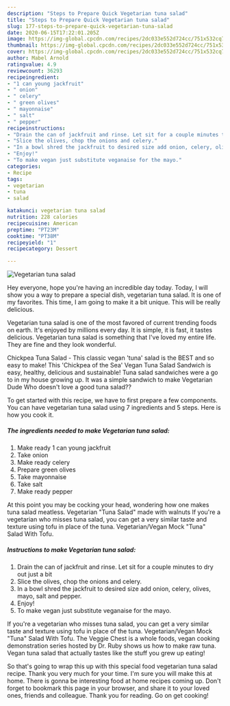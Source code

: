 ```yaml
---
description: "Steps to Prepare Quick Vegetarian tuna salad"
title: "Steps to Prepare Quick Vegetarian tuna salad"
slug: 177-steps-to-prepare-quick-vegetarian-tuna-salad
date: 2020-06-15T17:22:01.205Z
image: https://img-global.cpcdn.com/recipes/2dc033e552d724cc/751x532cq70/vegetarian-tuna-salad-recipe-main-photo.jpg
thumbnail: https://img-global.cpcdn.com/recipes/2dc033e552d724cc/751x532cq70/vegetarian-tuna-salad-recipe-main-photo.jpg
cover: https://img-global.cpcdn.com/recipes/2dc033e552d724cc/751x532cq70/vegetarian-tuna-salad-recipe-main-photo.jpg
author: Mabel Arnold
ratingvalue: 4.9
reviewcount: 36293
recipeingredient:
- "1 can young jackfruit"
- " onion"
- " celery"
- " green olives"
- " mayonnaise"
- " salt"
- " pepper"
recipeinstructions:
- "Drain the can of jackfruit and rinse. Let sit for a couple minutes to dry out just a bit"
- "Slice the olives, chop the onions and celery."
- "In a bowl shred the jackfruit to desired size add onion, celery, olives, mayo, salt and pepper."
- "Enjoy!"
- "To make vegan just substitute veganaise for the mayo."
categories:
- Recipe
tags:
- vegetarian
- tuna
- salad

katakunci: vegetarian tuna salad 
nutrition: 228 calories
recipecuisine: American
preptime: "PT23M"
cooktime: "PT38M"
recipeyield: "1"
recipecategory: Dessert

---
```



![Vegetarian tuna salad](https://img-global.cpcdn.com/recipes/2dc033e552d724cc/751x532cq70/vegetarian-tuna-salad-recipe-main-photo.jpg)

Hey everyone, hope you're having an incredible day today. Today, I will show you a way to prepare a special dish, vegetarian tuna salad. It is one of my favorites. This time, I am going to make it a bit unique. This will be really delicious.

Vegetarian tuna salad is one of the most favored of current trending foods on earth. It's enjoyed by millions every day. It is simple, it is fast, it tastes delicious. Vegetarian tuna salad is something that I've loved my entire life. They are fine and they look wonderful.

Chickpea Tuna Salad - This classic vegan &#39;tuna&#39; salad is the BEST and so easy to make! This &#39;Chickpea of the Sea&#39; Vegan Tuna Salad Sandwich is easy, healthy, delicious and sustainable! Tuna salad sandwiches were a go to in my house growing up. It was a simple sandwich to make Vegetarian Dude Who doesn&#39;t love a good tuna salad??


To get started with this recipe, we have to first prepare a few components. You can have vegetarian tuna salad using 7 ingredients and 5 steps. Here is how you cook it.

<!--inarticleads1-->

##### The ingredients needed to make Vegetarian tuna salad:

1. Make ready 1 can young jackfruit
1. Take  onion
1. Make ready  celery
1. Prepare  green olives
1. Take  mayonnaise
1. Take  salt
1. Make ready  pepper


At this point you may be cocking your head, wondering how one makes tuna salad meatless. Vegetarian &#34;Tuna Salad&#34; made with walnuts If you&#39;re a vegetarian who misses tuna salad, you can get a very similar taste and texture using tofu in place of the tuna. Vegetarian/Vegan Mock &#34;Tuna&#34; Salad With Tofu. 

<!--inarticleads2-->

##### Instructions to make Vegetarian tuna salad:

1. Drain the can of jackfruit and rinse. Let sit for a couple minutes to dry out just a bit
1. Slice the olives, chop the onions and celery.
1. In a bowl shred the jackfruit to desired size add onion, celery, olives, mayo, salt and pepper.
1. Enjoy!
1. To make vegan just substitute veganaise for the mayo.


If you&#39;re a vegetarian who misses tuna salad, you can get a very similar taste and texture using tofu in place of the tuna. Vegetarian/Vegan Mock &#34;Tuna&#34; Salad With Tofu. The Veggie Chest is a whole foods, vegan cooking demonstration series hosted by Dr. Ruby shows us how to make raw tuna. Vegan tuna salad that actually tastes like the stuff you grew up eating! 

So that's going to wrap this up with this special food vegetarian tuna salad recipe. Thank you very much for your time. I'm sure you will make this at home. There is gonna be interesting food at home recipes coming up. Don't forget to bookmark this page in your browser, and share it to your loved ones, friends and colleague. Thank you for reading. Go on get cooking!

